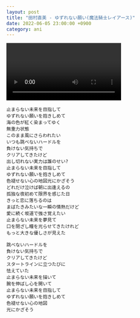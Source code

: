 ```yaml
---
layout: post
title: "田村直美 - ゆずれない願い(魔法騎士レイアース)"
date: 2022-06-05 23:00:00 +0900
category: ani
---
```


<div class="video-container">
    <video id="player" class="video-js vjs-default-skin vjs-big-play-centered" data-json="/public/json/ani/田村直美 - ゆずれない願い(魔法騎士レイアース).json"></video>
</div>

```
止まらない未来を目指して
ゆずれない願いを抱きしめて
海の色が紅く染まってゆく
無重力状態
このまま風にさらわれたい
いつも跳べないハードルを
負けない気持ちで
クリアしてきたけど
出し切れない実力は誰のせい?
止まらない未来を目指して
ゆずれない願いを抱きしめて
色褪せない心の地図光にかざそう
どれだけ泣けば朝に出逢えるの
孤独な夜初めて限界を感じた日
きっと恋に落ちるのは
まばたきみたいな一瞬の情熱だけど
愛に続く坂道で強さ覚えたい
止まらない未来を夢見て
口を閉ざし瞳を光らせてきたけれど
もっと大きな優しさが見えた

跳べないハードルを
負けない気持ちで
クリアしてきたけど
スタートラインに立つたびに
怯えていた
止まらない未来を描いて
腕を伸ばし心を開いて
止まらない未来を目指して
ゆずれない願いを抱きしめて
色褪せない心の地図
光にかざそう
```